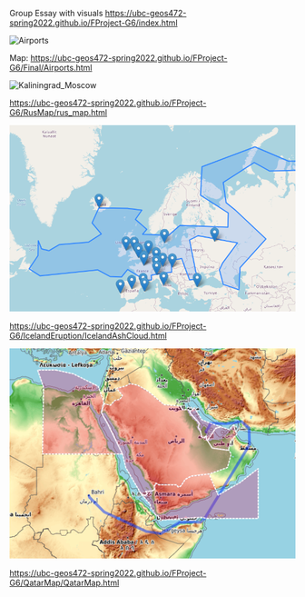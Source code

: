 Group Essay with visuals
https://ubc-geos472-spring2022.github.io/FProject-G6/index.html

![Airports](https://user-images.githubusercontent.com/97953213/163657582-dee333e1-bac0-4231-8e7f-38f35b56da33.png)

Map: https://ubc-geos472-spring2022.github.io/FProject-G6/Final/Airports.html

![Kaliningrad_Moscow](https://user-images.githubusercontent.com/97953213/163657704-8d4d3451-80f0-424b-bfd2-77b436649e4b.png)

https://ubc-geos472-spring2022.github.io/FProject-G6/RusMap/rus_map.html

![IcelandEruption](https://raw.githubusercontent.com/UBC-GEOS472-Spring2022/FProject-G6/main/IcelandEruption.png)

https://ubc-geos472-spring2022.github.io/FProject-G6/IcelandEruption/IcelandAshCloud.html

![QatarMap](https://raw.githubusercontent.com/UBC-GEOS472-Spring2022/FProject-G6/main/QatarMap.png)

https://ubc-geos472-spring2022.github.io/FProject-G6/QatarMap/QatarMap.html
